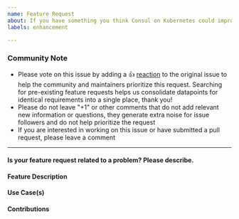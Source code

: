 ```yaml
---
name: Feature Request
about: If you have something you think Consul on Kubernetes could improve or add support for.
labels: enhancement

---
```


<!--- Please keep this note for the community --->

### Community Note

* Please vote on this issue by adding a 👍 [reaction](https://blog.github.com/2016-03-10-add-reactions-to-pull-requests-issues-and-comments/) to the original issue to help the community and maintainers prioritize this request. Searching for pre-existing feature requests helps us consolidate datapoints for identical requirements into a single place, thank you!
* Please do not leave "+1" or other comments that do not add relevant new information or questions, they generate extra noise for issue followers and do not help prioritize the request
* If you are interested in working on this issue or have submitted a pull request, please leave a comment

<!--- Thank you for keeping this note for the community --->

---

#### Is your feature request related to a problem? Please describe.

<!--- A clear and concise description of the problem you are facing. Describe what workarounds, if any, that you have tried prior to creating this feature request. --->

#### Feature Description

<!--- A description what this feature is and how it addresses the problem you are having. Describe potential UX for the feature if possible. --->

#### Use Case(s)

<!--- Use cases where this feature is applicable for Consul on Kubernetes (i.e. type of application, type of Consul Use case i.e. Service Mesh, Service Disovery) --->

#### Contributions

<!--- Are you able to contribute the changes to make this feature work? --->
